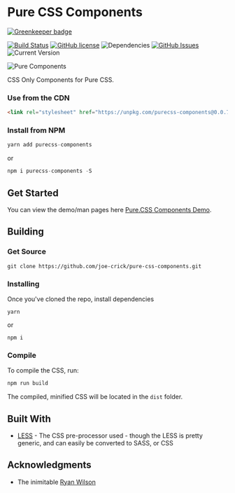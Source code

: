 Pure CSS Components
==================

[![Greenkeeper badge](https://badges.greenkeeper.io/joe-crick/Responsive-CSS-Accordion.svg)](https://greenkeeper.io/)

[![Build Status](https://travis-ci.org/joe-crick/pure-css-components.svg?branch=master)](https://travis-ci.org/joe-crick/pure-css-components)
[![GitHub license](https://img.shields.io/github/license/Day8/re-frame.svg)](license.txt) 
![Dependencies](https://img.shields.io/badge/dependencies-up%20to%20date-brightgreen.svg)
[![GitHub Issues](https://img.shields.io/github/issues/joe-crick/responsive-css-accordion.svg)](https://github.com/joe-crick/responsive-css-accordion/issues)
![Current Version](https://img.shields.io/badge/version-0.0.7-green.svg)


![Pure Components](https://github.com/joe-crick/pure-css-components/blob/master/static/pure-css-components.png)

CSS Only Components for Pure CSS. 

### Use from the CDN

```html
<link rel="stylesheet" href="https://unpkg.com/purecss-components@0.0.7/dist/pure-components.css">
```

### Install from NPM

```js
yarn add purecss-components
```
or
```js
npm i purecss-components -S
```

## Get Started

You can view the demo/man pages here [Pure.CSS Components Demo](https://joe-crick.github.io/pure-css-components/).

## Building

### Get Source

```
git clone https://github.com/joe-crick/pure-css-components.git
```

### Installing

Once you've cloned the repo, install dependencies

```
yarn
```
or
```
npm i
```

### Compile

To compile the CSS, run:

```js
npm run build
```

The compiled, minified CSS will be located in the `dist` folder.

## Built With

* [LESS](http://lesscss.org/) - The CSS pre-processor used - though the LESS is pretty generic, and can easily be converted to SASS, or CSS

## Acknowledgments

* The inimitable [Ryan Wilson](http://github.com/ryangwilson)

